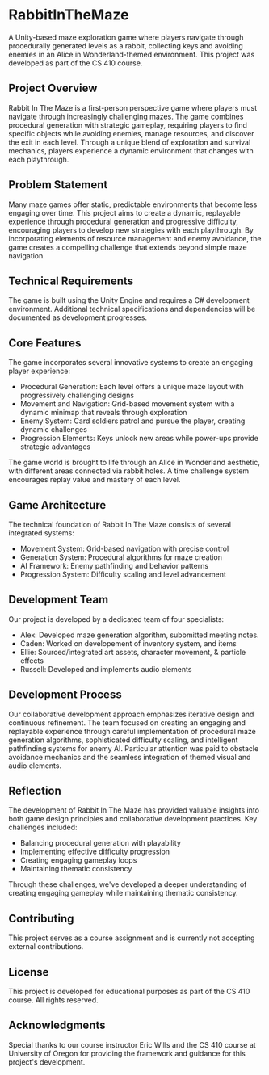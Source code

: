 # RabbitInTheMaze

A Unity-based maze exploration game where players navigate through procedurally generated levels as a rabbit, collecting keys and avoiding enemies in an Alice in Wonderland-themed environment. This project was developed as part of the CS 410 course.

## Project Overview

Rabbit In The Maze is a first-person perspective game where players must navigate through increasingly challenging mazes. The game combines procedural generation with strategic gameplay, requiring players to find specific objects while avoiding enemies, manage resources, and discover the exit in each level. Through a unique blend of exploration and survival mechanics, players experience a dynamic environment that changes with each playthrough.

## Problem Statement

Many maze games offer static, predictable environments that become less engaging over time. This project aims to create a dynamic, replayable experience through procedural generation and progressive difficulty, encouraging players to develop new strategies with each playthrough. By incorporating elements of resource management and enemy avoidance, the game creates a compelling challenge that extends beyond simple maze navigation.

## Technical Requirements

The game is built using the Unity Engine and requires a C# development environment. Additional technical specifications and dependencies will be documented as development progresses.

## Core Features 

The game incorporates several innovative systems to create an engaging player experience:

* Procedural Generation: Each level offers a unique maze layout with progressively challenging designs
* Movement and Navigation: Grid-based movement system with a dynamic minimap that reveals through exploration
* Enemy System: Card soldiers patrol and pursue the player, creating dynamic challenges
* Progression Elements: Keys unlock new areas while power-ups provide strategic advantages

The game world is brought to life through an Alice in Wonderland aesthetic, with different areas connected via rabbit holes. A time challenge system encourages replay value and mastery of each level.

## Game Architecture

The technical foundation of Rabbit In The Maze consists of several integrated systems:

* Movement System: Grid-based navigation with precise control
* Generation System: Procedural algorithms for maze creation
* AI Framework: Enemy pathfinding and behavior patterns
* Progression System: Difficulty scaling and level advancement

## Development Team

Our project is developed by a dedicated team of four specialists:

* Alex: Developed maze generation algorithm, subbmitted meeting notes.
* Caden: Worked on developement of inventory system, and items
* Ellie: Sourced/integrated art assets, character movement, & particle effects
* Russell: Developed and implements audio elements

## Development Process

Our collaborative development approach emphasizes iterative design and continuous refinement. The team focused on creating an engaging and replayable experience through careful implementation of procedural maze generation algorithms, sophisticated difficulty scaling, and intelligent pathfinding systems for enemy AI. Particular attention was paid to obstacle avoidance mechanics and the seamless integration of themed visual and audio elements.

## Reflection

The development of Rabbit In The Maze has provided valuable insights into both game design principles and collaborative development practices. Key challenges included:

* Balancing procedural generation with playability
* Implementing effective difficulty progression
* Creating engaging gameplay loops
* Maintaining thematic consistency

Through these challenges, we've developed a deeper understanding of creating engaging gameplay while maintaining thematic consistency.

## Contributing

This project serves as a course assignment and is currently not accepting external contributions.

## License

This project is developed for educational purposes as part of the CS 410 course. All rights reserved.

## Acknowledgments

Special thanks to our course instructor Eric Wills and the CS 410 course at University of Oregon for providing the framework and guidance for this project's development.
